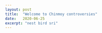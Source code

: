 ```yaml
---
layout: post
title:  "Welcome to Chinmoy controversies"
date:   2020-06-25
excerpt: "nest bird sri"
---
```

